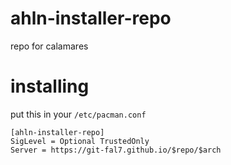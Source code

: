 # ahln-installer-repo
repo for calamares
# installing
put this in your ``/etc/pacman.conf``
```
[ahln-installer-repo]
SigLevel = Optional TrustedOnly
Server = https://git-fal7.github.io/$repo/$arch
```
